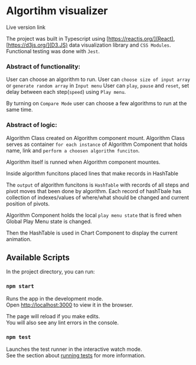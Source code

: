 # Algortihm visualizer


Live version link

The project was built in Typescript using [https://reactjs.org/](React), [https://d3js.org/](D3.JS) data visualization library and `CSS Modules`.
Functional testing was done with `Jest`.

### Abstract of functionality:

User can choose an algorithm to run.
User can `choose size of input array` or `generate random array` in `Input menu`
User can `play`, `pause` and `reset`, set delay between each step(`speed`) using `Play menu`.

By turning on `Compare Mode` user can choose a few algorithms to run at the same time.

### Abstract of logic:


Algorithm Class created on Algorithm component mount.
Algorithm Class serves as container `for each instance` of Algorithm Component that holds name, link and `perform a choosen algorithm funciton`. 

Algorithm itself is runned when Algorithm component mountes. 

Inside algorithm funcitons placed lines that make records in HashTable

The `output` of algorithm funcitons is `HashTable` with records of all steps and pivot moves that been done by algorithm. 
Each record of hashTbale has collection of indexes/values of where/what should be changed and current position of pivots.


Algorithm Component holds the local `play menu state` that is fired when Global Play Menu state is changed.


Then the HashTable is used in Chart Component to display the current animation.


## Available Scripts

In the project directory, you can run:

### `npm start`

Runs the app in the development mode.\
Open [http://localhost:3000](http://localhost:3000) to view it in the browser.

The page will reload if you make edits.\
You will also see any lint errors in the console.

### `npm test`

Launches the test runner in the interactive watch mode.\
See the section about [running tests](https://facebook.github.io/create-react-app/docs/running-tests) for more information.

